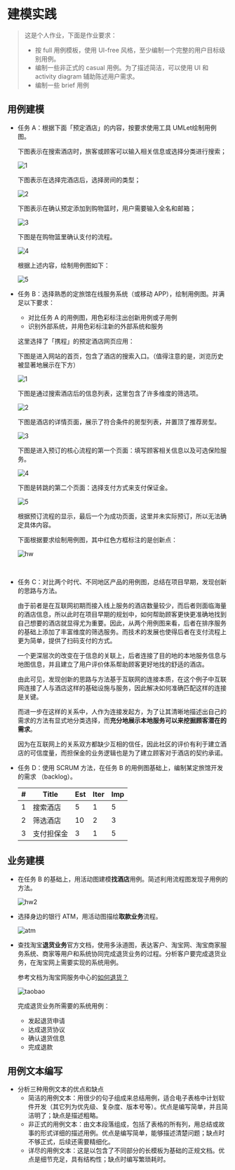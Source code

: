# 建模实践

> 这是个人作业，下面是作业要求：
>
> - 按 full 用例模板，使用 UI-free 风格，至少编制一个完整的用户目标级别用例。
> - 编制一些非正式的 casual 用例。为了描述简洁，可以使用 UI 和 activity diagram 辅助陈述用户需求。
> - 编制一些 brief 用例



## 用例建模

- 任务 A：根据下面「预定酒店」的内容，按要求使用工具 UMLet绘制用例图。 

  下图表示在搜索酒店时，旅客或顾客可以输入相关信息或选择分类进行搜索；

  ![1](./images/Reserve%20Hotel/1.png)

  下图表示在选择完酒店后，选择房间的类型；

  ![2](./images/Reserve%20Hotel/2.png)

  下图表示在确认预定添加到购物篮时，用户需要输入全名和邮箱；

  ![3](./images/Reserve%20Hotel/3.png)

  下图是在购物篮里确认支付的流程。

  ![4](./images/Reserve%20Hotel/4.png)

  根据上述内容，绘制用例图如下：

  ![5](./images/Reserve%20Hotel/hw.png)

- 任务 B：选择熟悉的定旅馆在线服务系统（或移动 APP），绘制用例图。并满足以下要求：

  - 对比任务 A 的用例图，用色彩标注出创新用例或子用例
  - 识别外部系统，并用色彩标注新的外部系统和服务

  这里选择了「携程」的预定酒店网页应用：

  下图是进入网站的首页，包含了酒店的搜索入口。（值得注意的是，浏览历史被显著地展示在下方）

  ![1](./images/Ctrip/1.png)

  下图是通过搜索酒店后的信息列表，这里包含了许多维度的筛选项。

  ![2](./images/Ctrip/2.png)

  下图是酒店的详情页面，展示了符合条件的房型列表，并置顶了推荐房型。

  ![3](./images/Ctrip/3.png)

  下图是进入预订的核心流程的第一个页面：填写顾客相关信息以及可选保险服务。

  ![4](./images/Ctrip/4.png)

  下图是转跳的第二个页面：选择支付方式来支付保证金。

  ![5](./images/Ctrip/5.png)

  根据预订流程的显示，最后一个为成功页面，这里并未实际预订，所以无法确定具体内容。

  下面根据要求绘制用例图，其中红色方框标注的是创新点：

  ![hw](./images/Ctrip/hw.png)

  ​

- 任务 C：对比两个时代、不同地区产品的用例图，总结在项目早期，发现创新的思路与方法。

  由于前者是在互联网初期而接入线上服务的酒店数量较少，而后者则面临海量的酒店信息，所以此时在项目早期的规划中，如何帮助顾客更快更准确地找到自己想要的酒店就显得尤为重要。因此，从两个用例图来看，后者在排序服务的基础上添加了丰富维度的筛选服务。而技术的发展也使得后者在支付流程上更为简单，提供了扫码支付的方式。

  一个更深层次的改变在于信息的关联上，后者连接了目的地的本地服务信息与地图信息，并且建立了用户评价体系帮助顾客更好地找的舒适的酒店。

  由此可见，发现创新的思路与方法基于互联网的连接本质，在这个例子中互联网连接了人与酒店这样的基础设施与服务，因此解决如何准确匹配这样的连接是关键。

  而进一步在这样的关系中，人作为连接发起方，为了让其清晰地描述出自己的需求的方法有显式地分类选择，而**充分地展示本地服务可以来挖掘顾客潜在的需求**。

  因为在互联网上的关系双方都缺少互相的信任，因此社区的评价有利于建立酒店的可信度量，而担保金的业务逻辑也是为了建立顾客对于酒店的契约承诺。

- 任务 D：使用 SCRUM 方法，在任务 B 的用例图基础上，编制某定旅馆开发的需求 （backlog）。

  | #    | Title      | Est  | Iter | Imp  |
  | ---- | ---------- | ---- | ---- | ---- |
  | 1    | 搜索酒店   | 5    | 1    | 5    |
  | 2    | 筛选酒店   | 10   | 2    | 3    |
  | 3    | 支付担保金 | 3    | 1    | 5    |





## 业务建模

- 在任务 B 的基础上，用活动图建模**找酒店**用例。简述利用流程图发现子用例的方法。

  ![hw2](./images/Ctrip/hw2.png)

- 选择身边的银行 ATM，用活动图描绘**取款业务**流程。

  ![atm](./images/ATM/hw.png)

- 查找淘宝**退货业务**官方文档，使用多泳道图，表达客户、淘宝网、淘宝商家服务系统、商家等用户和系统协同完成退货业务的过程。分析客户要完成退货业务，在淘宝网上需要实现的系统用例。

  参考文档为淘宝网服务中心的[如何退货？](https://consumerservice.taobao.com/self-help#page=issue-detail&knowledgeId=1119776)

  ![taobao](./images/Taobao/taobao.png)

  完成退货业务所需要的系统用例：

  - 发起退货申请
  - 达成退货协议
  - 确认退货信息
  - 完成退款







## 用例文本编写

- 分析三种用例文本的优点和缺点
  - 简洁的用例文本：用很少的句子组成来总结用例，适合电子表格中计划软件开发（其它列为优先级、复杂度、版本号等）。优点是编写简单，并且简洁明了；缺点是描述粗略。
  - 非正式的用例文本：由文本段落组成，包括了表格的所有列，用总结或故事的形式详细的描述用例。优点是编写简单，能够描述清楚问题；缺点时不够正式，后续还需要精细化。
  - 详尽的用例文本：这是以包含了不同部分的长模板为基础的正规文档。优点是细节充足，具有结构性；缺点时编写繁琐耗时。